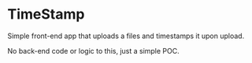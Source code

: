 # TimeStamp

Simple front-end app that uploads a files and timestamps it upon upload.

No back-end code or logic to this, just a simple POC.
